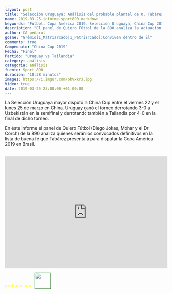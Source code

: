 ```yaml
---
layout: post
title: "Selección Uruguaya: Análisis del probable plantel de O. Tabárez para la Copa America"
name: 2019-03-25-informe-sport890.markdown
keywords: "Fútbol, Copa América 2019, Selección Uruguaya, China Cup 2019, Análisis, Video"
description: "El panel de Quiero Fútbol de la 890 analiza la actuación de Uruguay en la China Cup y la probable lista de buena fé para la Copa América 2019 a disputarse en Brasil"
author: CA peñarol
gosne: "Grêmio[1_Matriarcado|1_Patriarcado]:Conviven dentro de Êl"
comments: true
Campeonato: "China Cup 2019"
Fecha: "Final"
Partido: "Uruguay vs Tailandia"
category: análisis
categoria: análisis
fuente: Sport 890
duracion: "18:38 minutos"
image1: https://i.imgur.com/okVxkrJ.jpg
Video: true
date: 2019-03-25 23:00:00 +01:00:00
---
```


La Selección Uruguaya mayor disputó la China Cup entre el viernes 22 y el lunes 25 de marzo en China. Uruguay ganó el torneo derrotando 3-0 a Uzbekistán en la semifinal y derrotando también a Tailandia por 4-0 en la final de dicho torneo.

En éste informe el panel de Quiero Fútbol (Diego Jokas, Mohar y el Dr Corch) de la 890 analiza quienes serán los convocados definitivos en la lista de buena fé que Tabárez presentará para disputar la Copa América 2019 en Brasil.

<br>

<iframe width="521" height="360" src="https://www.youtube.com/embed/kwM46jPVfw0" frameborder="0" allow="accelerometer; autoplay; encrypted-media; gyroscope; picture-in-picture" allowfullscreen></iframe>

<span style="color:yellow;">grabado con</span> <a href="http://ffmpeg.org"><img src="{{ site.url }}/images/ffmpeg.png" width="50px" style="border:1px solid green;vertical-align: sub;margin-left:7px;"></a>
